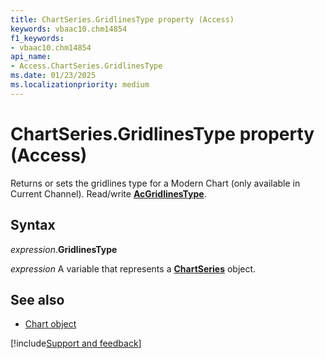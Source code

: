 ```yaml
---
title: ChartSeries.GridlinesType property (Access)
keywords: vbaac10.chm14854
f1_keywords:
- vbaac10.chm14854
api_name:
- Access.ChartSeries.GridlinesType
ms.date: 01/23/2025
ms.localizationpriority: medium
---
```



# ChartSeries.GridlinesType property (Access)

Returns or sets the gridlines type for a Modern Chart (only available in Current Channel). Read/write **[AcGridlinesType](Access.AcGridlinesType.md)**.


## Syntax

_expression_.**GridlinesType**

_expression_ A variable that represents a **[ChartSeries](Access.ChartSeries.md)** object.


## See also

- [Chart object](Access.Chart.md)

[!include[Support and feedback](~/includes/feedback-boilerplate.md)]